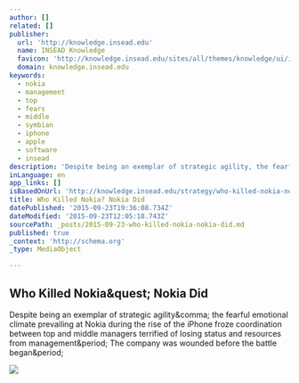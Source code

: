 ```yaml
---
author: []
related: []
publisher:
  url: 'http://knowledge.insead.edu'
  name: INSEAD Knowledge
  favicon: 'http://knowledge.insead.edu/sites/all/themes/knowledge/ui/img/favicon.ico'
  domain: knowledge.insead.edu
keywords:
  - nokia
  - management
  - top
  - fears
  - middle
  - symbian
  - iphone
  - apple
  - software
  - insead
description: 'Despite being an exemplar of strategic agility, the fearful emotional climate prevailing at Nokia during the rise of the iPhone froze coordination between top and middle managers terrified of losing status and resources from management. The company was wounded before the battle began.'
inLanguage: en
app_links: []
isBasedOnUrl: 'http://knowledge.insead.edu/strategy/who-killed-nokia-nokia-did-4268'
title: Who Killed Nokia? Nokia Did
datePublished: '2015-09-23T19:36:08.734Z'
dateModified: '2015-09-23T12:05:18.743Z'
sourcePath: _posts/2015-09-23-who-killed-nokia-nokia-did.md
published: true
_context: 'http://schema.org'
_type: MediaObject

---
```

<article style=""><h1>Who Killed Nokia&amp;quest; Nokia Did</h1><p>Despite being an exemplar of strategic agility&amp;comma; the fearful emotional climate prevailing at Nokia during the rise of the iPhone froze coordination between top and middle managers terrified of losing status and resources from management&amp;period; The company was wounded before the battle began&amp;period;</p><img src="http://knowledge.insead.edu/sites/www.insead.edu/files/styles/w_650/public/styles/panoramic/public/images/2015/09/who_killed_nokia.jpg?itok=huIw9Nk_" /></article>